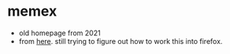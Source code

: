 # memex
- old homepage from 2021
- from [here](https://github.com/kormyen/memex). still trying to figure out how to work this into firefox.

